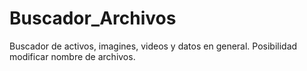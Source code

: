 # Buscador_Archivos
Buscador de activos, imagines, videos y datos en general. Posibilidad modificar nombre de archivos.
